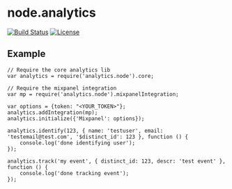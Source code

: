 # node.analytics
[![Build Status](https://travis-ci.org/izavits/node.analytics.svg?branch=master)](https://travis-ci.org/izavits/node.analytics)
[![License](https://img.shields.io/badge/License-Apache%202.0-blue.svg)](https://opensource.org/licenses/Apache-2.0)

## Example

```
// Require the core analytics lib
var analytics = require('analytics.node').core;

// Require the mixpanel integration
var mp = require('analytics.node').mixpanelIntegration;

var options = {token: "<YOUR_TOKEN>"};
analytics.addIntegration(mp);
analytics.initialize({'Mixpanel': options});

analytics.identify(123, { name: 'testuser', email: 'testemail@test.com', '$distinct_id': 123 }, function () {
    console.log('done identifying user');
});

analytics.track('my event', { distinct_id: 123, descr: 'test event' }, function () {
    console.log('done tracking event');
});
```

